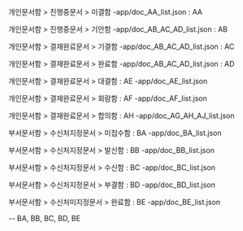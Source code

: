 개인문서함 > 진행중문서 > 미결함
-app/doc_AA_list.json : AA

개인문서함 > 진행중문서 > 기안함
-app/doc_AB_AC_AD_list.json : AB

개인문서함 > 결재완료문서 > 기결함
-app/doc_AB_AC_AD_list.json : AC

개인문서함 > 결재완료문서 > 완료함
-app/doc_AB_AC_AD_list.json : AD

개인문서함 > 결재완료문서 > 대결함 : AE
-app/doc_AE_list.json

개인문서함 > 결재완료문서 > 회람함 : AF
-app/doc_AF_list.json

개인문서함 > 결재완료문서 > 합의함 : AH
-app/doc_AG_AH_AJ_list.json

부서문서함 > 수신처지정문서 > 미접수함 : BA
-app/doc_BA_list.json

부서문서함 > 수신처지정문서 > 발신함 : BB
-app/doc_BB_list.json

부서문서함 > 수신처지정문서 > 수신함 : BC
-app/doc_BC_list.json

부서문서함 > 수신처지정문서 > 부결함 : BD
-app/doc_BD_list.json

부서문서함 > 수신처미지정문서 > 완료함 : BE
-app/doc_BE_list.json

-- BA, BB, BC, BD, BE
